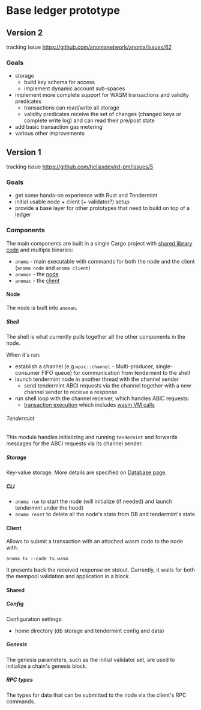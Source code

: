 # Base ledger prototype

## Version 2

tracking issue <https://github.com/anomanetwork/anoma/issues/62>

### Goals

- storage
  - build key schema for access
  - implement dynamic account sub-spaces
- implement more complete support for WASM transactions and validity predicates
  - transactions can read/write all storage
  - validity predicates receive the set of changes (changed keys or complete write log) and can read their pre/post state
- add basic transaction gas metering
- various other improvements

## Version 1

tracking issue <https://github.com/heliaxdev/rd-pm/issues/5>

### Goals

- get some hands-on experience with Rust and Tendermint
- initial usable node + client (+ validator?) setup
- provide a base layer for other prototypes that need to build on top of a ledger

### Components

The main components are built in a single Cargo project with [shared library code](#shared) and multiple binaries:
- `anoma` - main executable with commands for both the node and the client (`anoma node` and `anoma client`)
- `anoman` - the [node](#node)
- `anomac` - the [client](#client)

#### Node

The node is built into `anoman`.

##### Shell

The shell is what currently pulls together all the other components in the node.

When it's ran:
- establish a channel (e.g.`mpsc::channel` - Multi-producer, single-consumer FIFO queue) for communication from tendermint to the shell
- launch tendermint node in another thread with the channel sender
  - send tendermint ABCI requests via the channel together with a new channel sender to receive a response
- run shell loop with the channel receiver, which handles ABIC requests:
  - [transaction execution](/explore/design/ledger/tx-execution.md) which includes [wasm VM calls](/explore/design/ledger/wasm-vm.md)

###### Tendermint

This module handles initializing and running `tendermint` and forwards messages for the ABCI requests via its channel sender.

##### Storage

Key-value storage. More details are specified on [Database page](tech-specs/src/explore/design/db.md).

##### CLI

- `anoma run` to start the node (will initialize (if needed) and launch tendermint under the hood)
- `anoma reset` to delete all the node's state from DB and tendermint's state

#### Client

Allows to submit a transaction with an attached wasm code to the node with:

`anoma tx --code tx.wasm`

It presents back the received response on stdout. Currently, it waits for both the mempool validation and application in a block.

#### Shared

##### Config

Configuration settings:
- home directory (db storage and tendermint config and data)

##### Genesis

The genesis parameters, such as the initial validator set, are used to initialize a chain's genesis block.

##### RPC types

The types for data that can be submitted to the node via the client's RPC commands.
